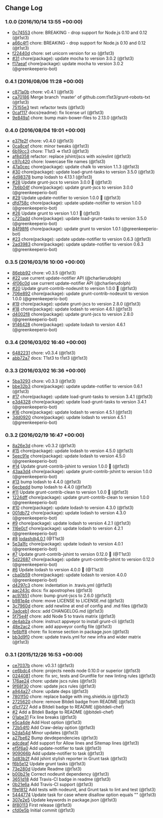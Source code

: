 ## Change Log

### 1.0.0 (2016/10/14 13:55 +00:00)
- [0c74553](https://github.com/t1st3/grunt-robots-txt/commit/0c74553e863be3fcfbbeae8d7e1d7904d269d622) chore: BREAKING - drop support for Node.js 0.10 and 0.12 (@t1st3)
- [a66c4f1](https://github.com/t1st3/grunt-robots-txt/commit/a66c4f1a12b6eab05577eed803d86c61cdb5f55c) chore: BREAKING - drop support for Node.js 0.10 and 0.12 (@t1st3)
- [f22440d](https://github.com/t1st3/grunt-robots-txt/commit/f22440dc23f72ecefe79e5a50c1c6ae94b2b8a54) chore: set unicorn version for xo (@t1st3)
- [#31](https://github.com/t1st3/grunt-robots-txt/pull/31) chore(package): update mocha to version 3.0.2 (@t1st3)
- [f17aeaf](https://github.com/t1st3/grunt-robots-txt/commit/f17aeaf295bf91ada9f9df8d94561e6119d5f0da) chore(package): update mocha to version 3.0.2 (@greenkeeperio-bot)

### 0.4.1 (2016/08/06 11:28 +00:00)
- [c871a0b](https://github.com/t1st3/grunt-robots-txt/commit/c871a0bf85e41cf3f8251269336616af65f50f0f) chore: v0.4.1 (@t1st3)
- [ca70186](https://github.com/t1st3/grunt-robots-txt/commit/ca70186c6a29ac10a73b18b0d0bfcf2675f0de99) Merge branch 'master' of github.com:t1st3/grunt-robots-txt (@t1st3)
- [75155e3](https://github.com/t1st3/grunt-robots-txt/commit/75155e38619ac59a3868431897ba5c5a3abc3d05) test: refactor tests (@t1st3)
- [0caf117](https://github.com/t1st3/grunt-robots-txt/commit/0caf117deb5b8f0857b28a98d2df89f7e3f48568) docs(readme): fix license url (@t1st3)
- [9e849a1](https://github.com/t1st3/grunt-robots-txt/commit/9e849a1b1d5b310305b726250785ad9b47121f88) chore: bump main-bower-files to 2.13.0 (@t1st3)

### 0.4.0 (2016/08/04 19:01 +00:00)
- [e37fe2f](https://github.com/t1st3/grunt-robots-txt/commit/e37fe2f4d531fcefe56cb4f3aa791d16b6ce03de) chore: v0.4.0 (@t1st3)
- [0ca8cef](https://github.com/t1st3/grunt-robots-txt/commit/0ca8cef86ec1c6665f7f1110da18b103ed280e3c) chore: minor tweaks (@t1st3)
- [6b19cc3](https://github.com/t1st3/grunt-robots-txt/commit/6b19cc3bda83346e8c0597b12d0bcc932d180503) chore: T1st3 => t1st3 (@t1st3)
- [af8d358](https://github.com/t1st3/grunt-robots-txt/commit/af8d3585f292158046a6db88245795f0f146e44b) refactor: replace jshint/jscs with xo/eslint (@t1st3)
- [c97c420](https://github.com/t1st3/grunt-robots-txt/commit/c97c420dc0c8fa0d9caf7cece93f8e490c978c7f) chore: lowercase file names (@t1st3)
- [47a0cec](https://github.com/t1st3/grunt-robots-txt/commit/47a0cecf36bf38e211cbea60bb9ddeed5bc17d2d) chore(package): update chalk to version 1.1.3 (@t1st3)
- [#30](https://github.com/t1st3/grunt-robots-txt/pull/30) chore(package): update load-grunt-tasks to version 3.5.0 (@t1st3)
- [4d98378](https://github.com/t1st3/grunt-robots-txt/commit/4d98378bd764a14c515663452a6128d0412841db) bump lodash to 4.13.1 (@t1st3)
- [#28](https://github.com/t1st3/grunt-robots-txt/pull/28) Update grunt-jscs to version 3.0.0 🚀 (@t1st3)
- [7b6b04f](https://github.com/t1st3/grunt-robots-txt/commit/7b6b04f80e52c4d06476445c3fdaa19ad51ee3b4) chore(package): update grunt-jscs to version 3.0.0 (@greenkeeperio-bot)
- [#29](https://github.com/t1st3/grunt-robots-txt/pull/29) Update update-notifier to version 1.0.0 🚀 (@t1st3)
- [dfd758c](https://github.com/t1st3/grunt-robots-txt/commit/dfd758cbbc91ac3ffe424432bb71f0a62fd8e90c) chore(package): update update-notifier to version 1.0.0 (@greenkeeperio-bot)
- [#26](https://github.com/t1st3/grunt-robots-txt/pull/26) Update grunt to version 1.0.1 🚀 (@t1st3)
- [c720add](https://github.com/t1st3/grunt-robots-txt/commit/c720addd290ff474a0993ed04841e7981b60a501) chore(package): update load-grunt-tasks to version 3.5.0 (@greenkeeperio-bot)
- [84f98f6](https://github.com/t1st3/grunt-robots-txt/commit/84f98f65e7d819a1f255c33387376fd4cbe45b42) chore(package): update grunt to version 1.0.1 (@greenkeeperio-bot)
- [#23](https://github.com/t1st3/grunt-robots-txt/pull/23) chore(package): update update-notifier to version 0.6.3 (@t1st3)
- [2ad3983](https://github.com/t1st3/grunt-robots-txt/commit/2ad3983e51abe9ea96d8517baacb273edbcedfe2) chore(package): update update-notifier to version 0.6.3 (@greenkeeperio-bot)

### 0.3.5 (2016/03/16 10:00 +00:00)
- [86ebb92](https://github.com/t1st3/grunt-robots-txt/commit/86ebb92a4ea897a09ce11f824bae2cb18d901715) chore: v0.3.5 (@t1st3)
- [#22](https://github.com/t1st3/grunt-robots-txt/pull/22) use current update-notifier API (@charlierudolph)
- [4f06c0d](https://github.com/t1st3/grunt-robots-txt/commit/4f06c0d364f2f8b355e8c5765b8e0ee06682bfee) use current update-notifier API (@charlierudolph)
- [#20](https://github.com/t1st3/grunt-robots-txt/pull/20) Update grunt-contrib-nodeunit to version 1.0.0 🚀 (@t1st3)
- [706e892](https://github.com/t1st3/grunt-robots-txt/commit/706e892e31c3c0ea73b1cb4b569781a09873372f) chore(package): update grunt-contrib-nodeunit to version 1.0.0 (@greenkeeperio-bot)
- [#19](https://github.com/t1st3/grunt-robots-txt/pull/19) chore(package): update grunt-jscs to version 2.8.0 (@t1st3)
- [#18](https://github.com/t1st3/grunt-robots-txt/pull/18) chore(package): update lodash to version 4.6.1 (@t1st3)
- [d4002f8](https://github.com/t1st3/grunt-robots-txt/commit/d4002f801da010865694d1c706d5e128453e2cee) chore(package): update grunt-jscs to version 2.8.0 (@greenkeeperio-bot)
- [9146428](https://github.com/t1st3/grunt-robots-txt/commit/9146428c56e7ace211923c1a76185fb825a68a24) chore(package): update lodash to version 4.6.1 (@greenkeeperio-bot)

### 0.3.4 (2016/03/02 16:40 +00:00)
- [6482231](https://github.com/t1st3/grunt-robots-txt/commit/6482231646eb2418b75f7730d8cee186f8475c7a) chore: v0.3.4 (@t1st3)
- [abb72a7](https://github.com/t1st3/grunt-robots-txt/commit/abb72a7c1dbccd7b6814265ce56e77c8b04b1af9) docs: T1st3 to t1st3 (@t1st3)

### 0.3.3 (2016/03/02 16:36 +00:00)
- [5ba3293](https://github.com/t1st3/grunt-robots-txt/commit/5ba3293ec28b9b6a0f26f141764a5c569a856a77) chore: v0.3.3 (@t1st3)
- [bbe32b3](https://github.com/t1st3/grunt-robots-txt/commit/bbe32b3f24d2246a4f589c6019bae9936f75432e) chore(package): update update-notifier to version 0.6.1 (@t1st3)
- [#17](https://github.com/t1st3/grunt-robots-txt/pull/17) chore(package): update load-grunt-tasks to version 3.4.1 (@t1st3)
- [e3d4328](https://github.com/t1st3/grunt-robots-txt/commit/e3d43280540b89bb7b993d582dbd6f7d3a5e806e) chore(package): update load-grunt-tasks to version 3.4.1 (@greenkeeperio-bot)
- [#16](https://github.com/t1st3/grunt-robots-txt/pull/16) chore(package): update lodash to version 4.5.1 (@t1st3)
- [3dd0920](https://github.com/t1st3/grunt-robots-txt/commit/3dd0920fafd7d52ae3848f2b6ace08b406eafe83) chore(package): update lodash to version 4.5.1 (@greenkeeperio-bot)

### 0.3.2 (2016/02/19 16:47 +00:00)
- [8a26e3d](https://github.com/t1st3/grunt-robots-txt/commit/8a26e3d0ee2e1745295286a406d44f60cfee9fcb) chore: v0.3.2 (@t1st3)
- [#15](https://github.com/t1st3/grunt-robots-txt/pull/15) chore(package): update lodash to version 4.5.0 (@t1st3)
- [5eec91e](https://github.com/t1st3/grunt-robots-txt/commit/5eec91e393390ca4ea8bc2efd37720b49868a4e7) chore(package): update lodash to version 4.5.0 (@greenkeeperio-bot)
- [#14](https://github.com/t1st3/grunt-robots-txt/pull/14) Update grunt-contrib-jshint to version 1.0.0 🚀 (@t1st3)
- [43aa3d4](https://github.com/t1st3/grunt-robots-txt/commit/43aa3d49ffa5688186ce3d56deac4134d8910bbe) chore(package): update grunt-contrib-jshint to version 1.0.0 (@greenkeeperio-bot)
- [#13](https://github.com/t1st3/grunt-robots-txt/pull/13) bump lodash to 4.4.0 (@t1st3)
- [6ecbedd](https://github.com/t1st3/grunt-robots-txt/commit/6ecbeddbefae4b0d0e96def2670e3b165fdbed14) bump lodash to 4.4.0 (@t1st3)
- [#11](https://github.com/t1st3/grunt-robots-txt/pull/11) Update grunt-contrib-clean to version 1.0.0 🚀 (@t1st3)
- [1224dff](https://github.com/t1st3/grunt-robots-txt/commit/1224dff8ac3c74f84a41aedfca3f146d977c3019) chore(package): update grunt-contrib-clean to version 1.0.0 (@greenkeeperio-bot)
- [#10](https://github.com/t1st3/grunt-robots-txt/pull/10) chore(package): update lodash to version 4.3.0 (@t1st3)
- [001db72](https://github.com/t1st3/grunt-robots-txt/commit/001db72b8daa8d00ef1ed20e92671fc26c5d4c27) chore(package): update lodash to version 4.3.0 (@greenkeeperio-bot)
- [#9](https://github.com/t1st3/grunt-robots-txt/pull/9) chore(package): update lodash to version 4.2.1 (@t1st3)
- [116e0cf](https://github.com/t1st3/grunt-robots-txt/commit/116e0cf698abf90a68412b4a2d9016a3c4da1757) chore(package): update lodash to version 4.2.1 (@greenkeeperio-bot)
- [#8](https://github.com/t1st3/grunt-robots-txt/pull/8) lodash@4.0.1 (@T1st3)
- [5e3a1fc](https://github.com/t1st3/grunt-robots-txt/commit/5e3a1fc8c64016748fbdc86e6957d6d95a086e45) chore(package): update lodash to version 4.0.1 (@greenkeeperio-bot)
- [#7](https://github.com/t1st3/grunt-robots-txt/pull/7) Update grunt-contrib-jshint to version 0.12.0 🚀 (@T1st3)
- [5d22687](https://github.com/t1st3/grunt-robots-txt/commit/5d22687764d31c90ddbe136dc5670806677390ce) chore(package): update grunt-contrib-jshint to version 0.12.0 (@greenkeeperio-bot)
- [#6](https://github.com/t1st3/grunt-robots-txt/pull/6) Update lodash to version 4.0.0 🚀 (@T1st3)
- [cba0b59](https://github.com/t1st3/grunt-robots-txt/commit/cba0b59cbadae6eee43048cfd65fcca4e9bffa3f) chore(package): update lodash to version 4.0.0 (@greenkeeperio-bot)
- [d4297c3](https://github.com/t1st3/grunt-robots-txt/commit/d4297c36f6d378758223d82d5d221badcdadc948) chore: indentation in .travis.yml (@t1st3)
- [aac243c](https://github.com/t1st3/grunt-robots-txt/commit/aac243cb9cbbcedd610bfe336c3845cf7b933a5b) docs: fix apostrophes (@t1st3)
- [ac97851](https://github.com/t1st3/grunt-robots-txt/commit/ac978515350e4585fbf12a99f1d8b117d693f0f9) chore: bump grunt-jscs to 2.6.0 (@t1st3)
- [b981e4e](https://github.com/t1st3/grunt-robots-txt/commit/b981e4eb1dd0543eef612da525d8ef5a9246b943) chore: move LICENSE to LICENSE.md (@t1st3)
- [3c7960d](https://github.com/t1st3/grunt-robots-txt/commit/3c7960d1778b37822f52aa8603b8cf514800e9e1) chore: add newline at end of config and .md files (@t1st3)
- [3adceb1](https://github.com/t1st3/grunt-robots-txt/commit/3adceb1715ab70ac73e963ea1f544fe6da84e7b8) docs: add CHANGELOG.md (@t1st3)
- [5f75e4f](https://github.com/t1st3/grunt-robots-txt/commit/5f75e4fa180112a68a6858d0f33b4f0aa6a80e17) chore: add Node 5 to travis matrix (@t1st3)
- [de4ab2a](https://github.com/t1st3/grunt-robots-txt/commit/de4ab2ac61161f0333d30691463daeeeea675d91) chore: instruct appveyor to install grunt-cli (@t1st3)
- [48e2ac2](https://github.com/t1st3/grunt-robots-txt/commit/48e2ac2293d8beba5178fb275519ea39b3e09f17) chore: add appveyor config file (@t1st3)
- [fe6bff8](https://github.com/t1st3/grunt-robots-txt/commit/fe6bff8b504f58182481c5780de05166bc1f9500) chore: fix license section in package.json (@t1st3)
- [bb3d9f0](https://github.com/t1st3/grunt-robots-txt/commit/bb3d9f0bbc4257f4d5550a7ff7867527a97c8982) chore: update travis.yml for new infra and wider matrix (@t1st3)

### 0.3.1 (2015/12/26 16:53 +00:00)
- [ce7037b](https://github.com/t1st3/grunt-robots-txt/commit/ce7037b27ba8fe574392b6fbe5b09d5770b3bde3) chore: v0.3.1 (@t1st3)
- [ce6bdc4](https://github.com/t1st3/grunt-robots-txt/commit/ce6bdc43e1871f049e2453383c58026f1ca35dbd) chore: projects needs node 0.10.0 or superior (@t1st3)
- [0244081](https://github.com/t1st3/grunt-robots-txt/commit/0244081f7c528b9c73b81962906b7a191203fee2) chore: fix src, tests and Gruntfile for new linting rules (@t1st3)
- [176ae24](https://github.com/t1st3/grunt-robots-txt/commit/176ae247e0c83c0c0a6cfcc1a8c3a2ff374ffbf6) chore: update jscs rules (@t1st3)
- [9f68f30](https://github.com/t1st3/grunt-robots-txt/commit/9f68f30f9dc2e0f02b2a27b057581eb8732a1469) chore: update jscs rules (@t1st3)
- [a944a27](https://github.com/t1st3/grunt-robots-txt/commit/a944a2774003f6211acf8651ded71aee8214f940) chore: update deps (@t1st3)
- [7801f50](https://github.com/t1st3/grunt-robots-txt/commit/7801f50a7c8a546204b087007bea1766544a9e47) chore: replace badge with img.shields.io (@t1st3)
- [2725620](https://github.com/t1st3/grunt-robots-txt/commit/2725620a703b7cadc51419c9295fb282f7380871) chore: remove Bitdeli badge from README (@t1st3)
- [d1cf727](https://github.com/t1st3/grunt-robots-txt/commit/d1cf727147fcda8e1110d97d7142cc687b111ae6) Add a Bitdeli badge to README (@bitdeli-chef)
- [#2](https://github.com/t1st3/grunt-robots-txt/pull/2) Add a Bitdeli Badge to README (@bitdeli-chef)
- [01abe31](https://github.com/t1st3/grunt-robots-txt/commit/01abe3147ff69e9e8d2f478040b9657fbbf26aca) Fix line breaks (@t1st3)
- [e5ca4de](https://github.com/t1st3/grunt-robots-txt/commit/e5ca4de1cc1dd54deba5113d092b2c86ed862a65) Add Host option (@t1st3)
- [72b54f0](https://github.com/t1st3/grunt-robots-txt/commit/72b54f05b3cf20a3c6b57da423699d80ba7f6bdc) Add Craw-delay option (@t1st3)
- [b2da54d](https://github.com/t1st3/grunt-robots-txt/commit/b2da54d7352be3256577626690d24ac312d44609) Minor updates (@t1st3)
- [a27be62](https://github.com/t1st3/grunt-robots-txt/commit/a27be624776040908f69572022fd5279807d9553) Bump devdependencies (@t1st3)
- [adcdeaf](https://github.com/t1st3/grunt-robots-txt/commit/adcdeafa3206a9067385ee0640076b21558de4ea) Add support for Allow lines and Sitemap lines (@t1st3)
- [ef5f6a0](https://github.com/t1st3/grunt-robots-txt/commit/ef5f6a0d871f9f10bf881e849346ac8714a9ae29) Add update-notifier to task (@t1st3)
- [909066b](https://github.com/t1st3/grunt-robots-txt/commit/909066bb68b399dc0362443d5ba122fd53cb7c99) Add update-notifier to task (@t1st3)
- [5d83b2f](https://github.com/t1st3/grunt-robots-txt/commit/5d83b2f9f8762243931ae313f48af561a5289d8b) Add jshint stylish reporter in Grunt task (@t1st3)
- [f6b5e12](https://github.com/t1st3/grunt-robots-txt/commit/f6b5e12b67999b65f28cc41144186f284de14bb0) Update grunt tasks (@t1st3)
- [73e280d](https://github.com/t1st3/grunt-robots-txt/commit/73e280d1b814255db9f8b08adff1acacafab159a) Update Readme (@t1st3)
- [b00b21e](https://github.com/t1st3/grunt-robots-txt/commit/b00b21e3cb044ab896fa89e0e3948e8e52aa176b) Correct nodeunit dependency (@t1st3)
- [3651d18](https://github.com/t1st3/grunt-robots-txt/commit/3651d183bc9aa036e6faee0769e8820ab9acc07f) Add Travis-CI badge in readme (@t1st3)
- [0b21e6a](https://github.com/t1st3/grunt-robots-txt/commit/0b21e6ac421b40401ca2860aa01c58e503f761dc) Add Travis-CI support (@t1st3)
- [f9e1812](https://github.com/t1st3/grunt-robots-txt/commit/f9e1812acb9e8c2cf2e5f11509dadfd2c9a5e038) Add tests with nodeunit, and Grunt task to lint and test (@t1st3)
- [5444774](https://github.com/t1st3/grunt-robots-txt/commit/54447749dbaf2a659df4e8f2e4d031be7e474dc7) Update task for case where disallow option equals "" (@t1st3)
- [307e2e5](https://github.com/t1st3/grunt-robots-txt/commit/307e2e5406b3a234ecdcceba02356464b4e3fc95) Update keywords in package.json (@t1st3)
- [8f80113](https://github.com/t1st3/grunt-robots-txt/commit/8f80113315c12609c577b3002bc5865806990f25) First release (@t1st3)
- [cfd0e5b](https://github.com/t1st3/grunt-robots-txt/commit/cfd0e5b141ba0810d0c38f7273ee43d76937ce57) Initial commit (@t1st3)